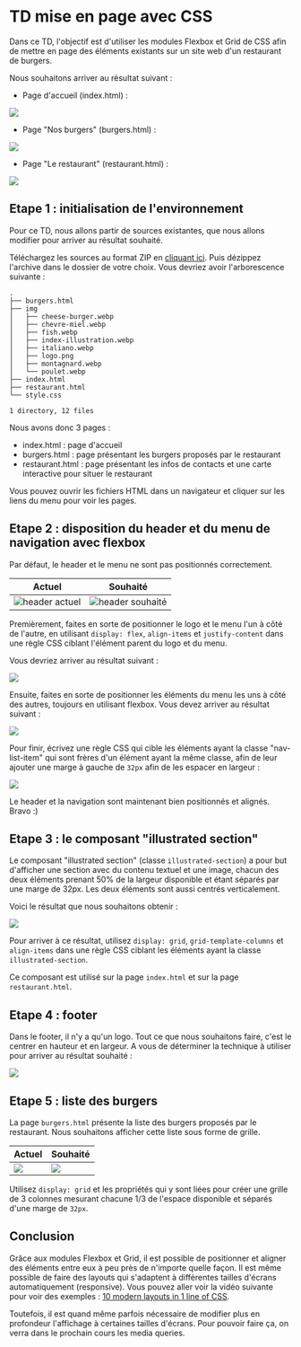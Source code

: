 # TD mise en page avec CSS

Dans ce TD, l'objectif est d'utiliser les modules Flexbox et Grid de CSS afin
de mettre en page des éléments existants sur un site web d'un restaurant de
burgers.

Nous souhaitons arriver au résultat suivant :

* Page d'accueil (index.html) :

![](./screenshots/index-final.png)

* Page "Nos burgers" (burgers.html) :

![](./screenshots/burgers-final.png)

* Page "Le restaurant" (restaurant.html) :

![](./screenshots/restaurant-final.png)

## Etape 1 : initialisation de l'environnement

Pour ce TD, nous allons partir de sources existantes, que nous allons modifier
pour arriver au résultat souhaité.

Téléchargez les sources au format ZIP en [cliquant ici](./src.zip). Puis dézippez
l'archive dans le dossier de votre choix. Vous devriez avoir l'arborescence
suivante :

```console
.
├── burgers.html
├── img
│   ├── cheese-burger.webp
│   ├── chevre-miel.webp
│   ├── fish.webp
│   ├── index-illustration.webp
│   ├── italiano.webp
│   ├── logo.png
│   ├── montagnard.webp
│   └── poulet.webp
├── index.html
├── restaurant.html
└── style.css

1 directory, 12 files
```

Nous avons donc 3 pages :

* index.html : page d'accueil
* burgers.html : page présentant les burgers proposés par le restaurant
* restaurant.html : page présentant les infos de contacts et une carte interactive pour situer le restaurant

Vous pouvez ouvrir les fichiers HTML dans un navigateur et cliquer sur les
liens du menu pour voir les pages.

## Etape 2 : disposition du header et du menu de navigation avec flexbox

Par défaut, le header et le menu ne sont pas positionnés correctement.

|Actuel|Souhaité|
|------|--------|
|![header actuel](./screenshots/header-default.png)|![header souhaité](./screenshots/header-final.png)|

Premièrement, faites en sorte de positionner le logo et le menu l'un à côté de
l'autre, en utilisant `display: flex`, `align-items` et `justify-content` dans
une règle CSS ciblant l'élément parent du logo et du menu.

Vous devriez arriver au résultat suivant :

![](./screenshots/header-aligned.png)

Ensuite, faites en sorte de positionner les éléments du menu les uns à côté des
autres, toujours en utilisant flexbox. Vous devez arriver au résultat suivant :

![](./screenshots/nav-aligned.png)

Pour finir, écrivez une règle CSS qui cible les éléments ayant la classe
"nav-list-item" qui sont frères d'un élément ayant la même classe, afin de leur
ajouter une marge à gauche de `32px` afin de les espacer en largeur :

![](./screenshots/nav-spaced.png)

Le header et la navigation sont maintenant bien positionnés et alignés. Bravo
:)

## Etape 3 : le composant "illustrated section"

Le composant "illustrated section" (classe `illustrated-section`) a pour but
d'afficher une section avec du contenu textuel et une image, chacun des deux
éléments prenant 50% de la largeur disponible et étant séparés par une marge de
32px. Les deux éléments sont aussi centrés verticalement.

Voici le résultat que nous souhaitons obtenir :

![](./screenshots/illustrated-section-final.png)

Pour arriver à ce résultat, utilisez `display: grid`, `grid-template-columns`
et `align-items` dans une règle CSS ciblant les éléments ayant la classe
`illustrated-section`.

Ce composant est utilisé sur la page `index.html` et sur la page
`restaurant.html`.

## Etape 4 : footer

Dans le footer, il n'y a qu'un logo. Tout ce que nous souhaitons faire, c'est
le centrer en hauteur et en largeur. A vous de déterminer la technique à
utiliser pour arriver au résultat souhaité :

![](./screenshots/footer-final.png)

## Etape 5 : liste des burgers

La page `burgers.html` présente la liste des burgers proposés par le
restaurant. Nous souhaitons afficher cette liste sous forme de grille.

|Actuel|Souhaité|
|------|--------|
|![](./screenshots/burgers-list-default.jpg)|![](./screenshots/burgers-list-final.png)|

Utilisez `display: grid` et les propriétés qui y sont liées pour créer une
grille de 3 colonnes mesurant chacune 1/3 de l'espace disponible et séparés
d'une marge de `32px`.

## Conclusion

Grâce aux modules Flexbox et Grid, il est possible de positionner et aligner
des éléments entre eux à peu près de n'importe quelle façon. Il est même
possible de faire des layouts qui s'adaptent à différentes tailles d'écrans
automatiquement (responsive). Vous pouvez aller voir la vidéo suivante pour
voir des exemples : [10 modern layouts in 1 line of
CSS](https://www.youtube.com/watch?v=qm0IfG1GyZU).

Toutefois, il est quand même parfois nécessaire de modifier plus en profondeur
l'affichage à certaines tailles d'écrans. Pour pouvoir faire ça, on verra dans
le prochain cours les media queries.
